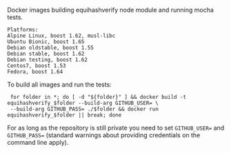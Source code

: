 Docker images building equihashverify node module and running mocha tests.
```
Platforms:
Alpine Linux, boost 1.62, musl-libc
Ubuntu Bionic, boost 1.65
Debian oldstable, boost 1.55
Debian stable, boost 1.62
Debian testing, boost 1.62
Centos7, boost 1.53
Fedora, boost 1.64
```
To build all images and run the tests:
```
 for folder in *; do [ -d "${folder}" ] && docker build -t equihashverify_$folder --build-arg GITHUB_USER= \
 --build-arg GITHUB_PASS= ./$folder && docker run equihashverify_$folder || break; done
```

For as long as the repository is still private you need to set `GITHUB_USER=` and `GITHUB_PASS=` (standard warnings about providing credentials on the command line apply).
